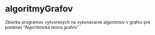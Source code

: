 # algoritmyGrafov

Zbierka programov vytvorených na vykonávanie algoritmov v grafov pre predmet "Algoritmická teória grafov"
